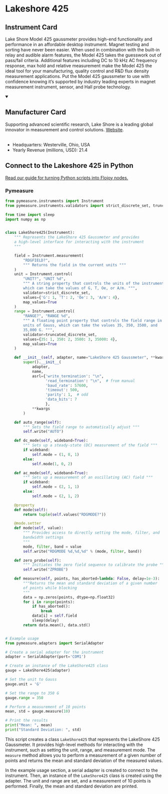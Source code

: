 
# Lakeshore 425

## Instrument Card

Lake Shore Model 425 gaussmeter provides high-end functionality and performance in an affordable desktop instrument. Magnet testing and sorting have never been easier. When used in combination with the built-in relay and audible alarm features, the Model 425 takes the guesswork out of pass/fail criteria. Additional features including DC to 10 kHz AC frequency response, max hold and relative measurement make the Model 425 the ideal tool for your manufacturing, quality control and R&D flux density measurement applications. Put the Model 425 gaussmeter to use with confidence knowing it’s supported by industry leading experts in magnet measurement instrument, sensor, and Hall probe technology.

<details open>
<summary><h2>Manufacturer Card</h2></summary>
Supporting advanced scientific research, Lake Shore is a leading global innovator in measurement and control solutions. <a href=https://www.lakeshore.com/home>Website</a>.
<br><br>
<ul>
  <li>Headquarters: Westerville, Ohio, USA</li>
  <li>Yearly Revenue (millions, USD): 21.4</li>
</ul>
</details>

## Connect to the Lakeshore 425 in Python

[Read our guide for turning Python scripts into Flojoy nodes.](https://docs.flojoy.ai/custom-nodes/creating-custom-node/)


### Pymeasure


```python
from pymeasure.instruments import Instrument
from pymeasure.instruments.validators import strict_discrete_set, truncated_discrete_set

from time import sleep
import numpy as np


class LakeShore425(Instrument):
    """ Represents the LakeShore 425 Gaussmeter and provides
    a high-level interface for interacting with the instrument
    """

    field = Instrument.measurement(
        "RDGFIELD?",
        """ Returns the field in the current units """
    )
    unit = Instrument.control(
        "UNIT?", "UNIT %d",
        """ A string property that controls the units of the instrument,
        which can take the values of G, T, Oe, or A/m. """,
        validator=strict_discrete_set,
        values={'G': 1, 'T': 2, 'Oe': 3, 'A/m': 4},
        map_values=True
    )
    range = Instrument.control(
        "RANGE?", "RANGE %d",
        """ A floating point property that controls the field range in
        units of Gauss, which can take the values 35, 350, 3500, and
        35,000 G. """,
        validator=truncated_discrete_set,
        values={35: 1, 350: 2, 3500: 3, 35000: 4},
        map_values=True
    )

    def __init__(self, adapter, name="LakeShore 425 Gaussmeter", **kwargs):
        super().__init__(
            adapter,
            name,
            asrl={'write_termination': "\n",
                  'read_termination': "\n",  # from manual
                  'baud_rate': 57600,
                  'timeout': 500,
                  'parity': 1,  # odd
                  'data_bits': 7
                  },
            **kwargs
        )

    def auto_range(self):
        """ Sets the field range to automatically adjust """
        self.write("AUTO")

    def dc_mode(self, wideband=True):
        """ Sets up a steady-state (DC) measurement of the field """
        if wideband:
            self.mode = (1, 0, 1)
        else:
            self.mode(1, 0, 2)

    def ac_mode(self, wideband=True):
        """ Sets up a measurement of an oscillating (AC) field """
        if wideband:
            self.mode = (2, 1, 1)
        else:
            self.mode = (2, 1, 2)

    @property
    def mode(self):
        return tuple(self.values("RDGMODE?"))

    @mode.setter
    def mode(self, value):
        """ Provides access to directly setting the mode, filter, and
        bandwidth settings
        """
        mode, filter, band = value
        self.write("RDGMODE %d,%d,%d" % (mode, filter, band))

    def zero_probe(self):
        """ Initiates the zero field sequence to calibrate the probe """
        self.write("ZPROBE")

    def measure(self, points, has_aborted=lambda: False, delay=1e-3):
        """Returns the mean and standard deviation of a given number
        of points while blocking
        """
        data = np.zeros(points, dtype=np.float32)
        for i in range(points):
            if has_aborted():
                break
            data[i] = self.field
            sleep(delay)
        return data.mean(), data.std()


# Example usage
from pymeasure.adapters import SerialAdapter

# Create a serial adapter for the instrument
adapter = SerialAdapter(port='COM1')

# Create an instance of the LakeShore425 class
gauge = LakeShore425(adapter)

# Set the unit to Gauss
gauge.unit = 'G'

# Set the range to 350 G
gauge.range = 350

# Perform a measurement of 10 points
mean, std = gauge.measure(10)

# Print the results
print("Mean: ", mean)
print("Standard Deviation: ", std)
```

This script creates a class `LakeShore425` that represents the LakeShore 425 Gaussmeter. It provides high-level methods for interacting with the instrument, such as setting the unit, range, and measurement mode. The `measure` method allows you to perform a measurement of a given number of points and returns the mean and standard deviation of the measured values.

In the example usage section, a serial adapter is created to connect to the instrument. Then, an instance of the `LakeShore425` class is created using the adapter. The unit and range are set, and a measurement of 10 points is performed. Finally, the mean and standard deviation are printed.

